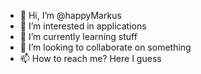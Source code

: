 - 👋 Hi, I’m @happyMarkus
- 👀 I’m interested in applications
- 🌱 I’m currently learning stuff
- 💞️ I’m looking to collaborate on something
- 📫 How to reach me? Here I guess

<!---
happyMarkus/happyMarkus is a ✨ special ✨ repository because its `README.md` (this file) appears on your GitHub profile.
You can click the Preview link to take a look at your changes.
--->
